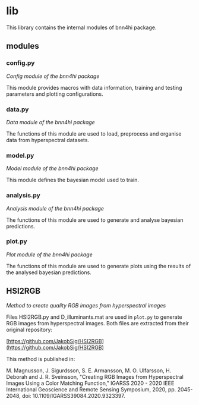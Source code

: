 # lib

This library contains the internal modules of bnn4hi package.

## modules

### config.py

*Config module of the bnn4hi package*

This module provides macros with data information, training and testing
parameters and plotting configurations.

### data.py

*Data module of the bnn4hi package*

The functions of this module are used to load, preprocess and organise
data from hyperspectral datasets.

### model.py

*Model module of the bnn4hi package*

This module defines the bayesian model used to train.

### analysis.py

*Analysis module of the bnn4hi package*

The functions of this module are used to generate and analyse bayesian
predictions.

### plot.py

*Plot module of the bnn4hi package*

The functions of this module are used to generate plots using the
results of the analysed bayesian predictions.

## HSI2RGB

*Method to create quality RGB images from hyperspectral images*

Files HSI2RGB.py and D_illuminants.mat are used in `plot.py` to generate RGB images from hyperspectral images. Both files are extracted from their original repository:

[https://github.com/JakobSig/HSI2RGB](https://github.com/JakobSig/HSI2RGB)

This method is published in:

M. Magnusson, J. Sigurdsson, S. E. Armansson, M. O. Ulfarsson, H. Deborah and J. R. Sveinsson, "Creating RGB Images from Hyperspectral Images Using a Color Matching Function," IGARSS 2020 - 2020 IEEE International Geoscience and Remote Sensing Symposium, 2020, pp. 2045-2048, doi: 10.1109/IGARSS39084.2020.9323397.
